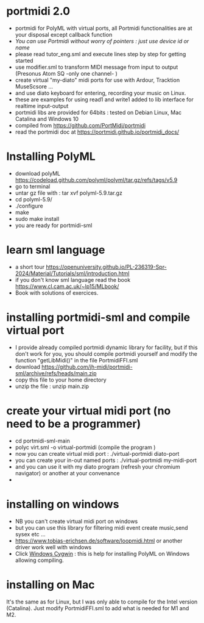 # portmidi 2.0
* portmidi for PolyML with virtual ports, all Portmidi functionalities are at your disposal except callback function
* *You can use Portmidi without worry of pointers : just use device id or name*
* please read tutor_eng.sml and execute lines step by step for getting started
* use modifier.sml to transform MIDI message from input to output (Presonus Atom SQ -only one channel- )
* create virtual "my-diato" midi ports for use with Ardour, Tracktion MuseScsore ...
* and use diato keyboard for entering, recording your music on Linux.
* these are examples for using read1 and write1 added to lib interface for realtime input-output
* portmidi libs are provided for 64bits : tested on Debian Linux, Mac Catalina and Windows 10 
* compiled from https://github.com/PortMidi/portmidi 
* read the portmidi doc at https://portmidi.github.io/portmidi_docs/
# Installing PolyML
* download polyML https://codeload.github.com/polyml/polyml/tar.gz/refs/tags/v5.9
* go to terminal 
* untar gz file with : tar xvf polyml-5.9.tar.gz 
* cd polyml-5.9/
* ./configure
* make
* sudo make install
* you are ready for portmidi-sml
# learn sml language
* a short tour https://openuniversity.github.io/PL-236319-Spr-2024/Material/Tutorials/sml/introduction.html
* if you don't know sml language read the book https://www.cl.cam.ac.uk/~lp15/MLbook/
* Book with solutions of exercices.

# installing portmidi-sml and compile virtual port
* I provide already compiled portmidi dynamic library for facility, but if this don't work for you,
you should compile portmidi yourself and modify the function "getLibMidi()" in the file PortmidiFFI.sml 
* download https://github.com/jh-midi/portmidi-sml/archive/refs/heads/main.zip
* copy this file to your home directory
* unzip the file : unzip main.zip

 # create your virtual midi port (no need to be a programmer)
* cd portmidi-sml-main
* polyc virt.sml -o virtual-portmidi (compile the program )
* now you can create virtual midi port : ./virtual-portmidi diato-port 
* you can create your in-out named ports : ./virtual-portmidi my-midi-port 
* and you can use it with my diato program (refresh your chromium navigator) or another at your convenance
* 
# installing on windows
* NB you can't create virtual midi port on windows
* but you can use this library for filtering midi event create music,send sysex etc ...
* https://www.tobias-erichsen.de/software/loopmidi.html or another driver work well with windows
* Click [Windows Cygwin](https://github.com/jh-midi/portmidi-sml/blob/main/Windows_Cygwin.md) : this is help for installing PolyML on Windows allowing compiling.
# installing on Mac
It's the same as for Linux, but I was only able to compile for the Intel version (Catalina).
Just modify PortmidiFFI.sml to add what is needed for M1 and M2.

